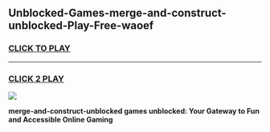 
## Unblocked-Games-merge-and-construct-unblocked-Play-Free-waoef
<h3>
<a href="https://premium76.site?title=merge-and-construct-unblocked&ref=18A1">CLICK TO PLAY</a></h3>
<hr>

<h3>
<a href="https://premium76.site?title=merge-and-construct-unblocked&ref=18A1">CLICK 2 PLAY</a>
  
</h3>

<a href="https://premium76.site?title=merge-and-construct-unblocked&ref=18A1"><img src="https://clearcache.store/games.png"></a>


**merge-and-construct-unblocked games unblocked: Your Gateway to Fun and Accessible Online Gaming**
